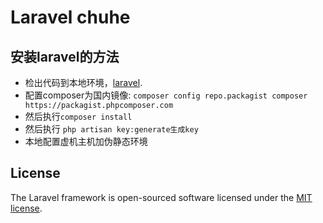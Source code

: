 # Laravel chuhe

## 安装laravel的方法
+ 检出代码到本地环境，[laravel](https://github.com/laravel/laravel).
+ 配置composer为国内镜像: `composer config repo.packagist composer https://packagist.phpcomposer.com`
+ 然后执行`composer install`
+ 然后执行 `php artisan key:generate生成key`
+ 本地配置虚机主机加伪静态环境

## License

The Laravel framework is open-sourced software licensed under the [MIT license](http://opensource.org/licenses/MIT).
